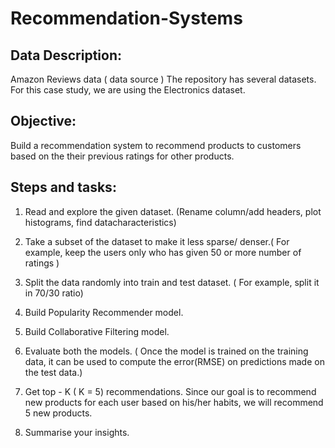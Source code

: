 # Recommendation-Systems

## Data Description:
Amazon Reviews data ( data source ) The repository has several datasets. For this case study, we are using the Electronics dataset.

## Objective:
Build a recommendation system to recommend products to customers based on the their previous ratings for other products.

## Steps and tasks:
1. Read and explore the given dataset. (Rename column/add headers, plot histograms, find datacharacteristics)

2. Take a subset of the dataset to make it less sparse/ denser.( For example, keep the users only who has given 50 or more number of ratings ) 

3. Split the data randomly into train and test dataset. ( For example, split it in 70/30 ratio) 

4. Build Popularity Recommender model. 

5. Build Collaborative Filtering model. 

6. Evaluate both the models. ( Once the model is trained on the training data, it can be used to compute the error(RMSE) on predictions made on the test data.)

7. Get top - K ( K = 5) recommendations. Since our goal is to recommend new products for each user based on his/her habits, we will recommend 5 new products. 

8. Summarise your insights. 
